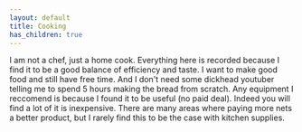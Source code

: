 ```yaml
---
layout: default
title: Cooking
has_children: true
---
```


I am not a chef, just a home cook. Everything here is recorded because I find it
to be a good balance of efficiency and taste. I want to make good food and still
have free time. And I don't need some dickhead youtuber telling me to spend 5
hours making the bread from scratch. Any equipment I reccomend is because I
found it to be useful (no paid deal). Indeed you will find a lot of it is
inexpensive. There are many areas where paying more nets a better product, but I
rarely find this to be the case with kitchen supplies.
